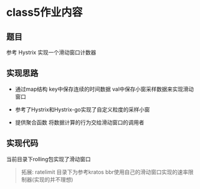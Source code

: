 # class5作业内容

## 题目

参考 Hystrix 实现一个滑动窗口计数器

## 实现思路

- 通过map结构 key中保存连续的时间数据 val中保存小窗采样数据来实现滑动窗口

- 参考了Hystrix和Hystrix-go实现了自定义粒度的采样小窗

- 提供聚合函数 将数据计算的行为交给滑动窗口的调用者

## 实现代码

当前目录下rolling包实现了滑动窗口

> 拓展: ratelimit 目录下为参考kratos bbr使用自己的滑动窗口实现的速率限制器(实现的并不理想)
